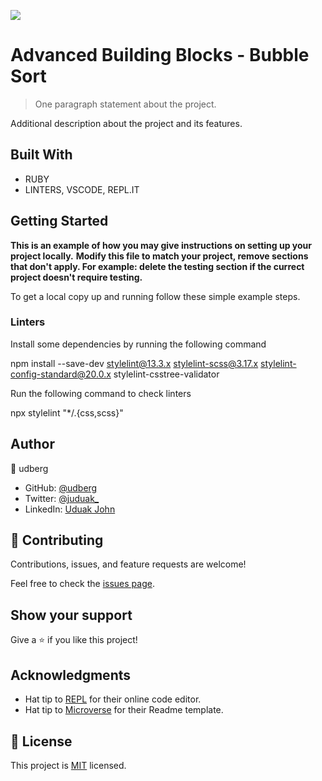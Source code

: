![](https://img.shields.io/badge/Microverse-blueviolet)

# Advanced Building Blocks - Bubble Sort

> One paragraph statement about the project.



Additional description about the project and its features.

## Built With

- RUBY
- LINTERS, VSCODE, REPL.IT


## Getting Started

**This is an example of how you may give instructions on setting up your project locally.**
**Modify this file to match your project, remove sections that don't apply. For example: delete the testing section if the currect project doesn't require testing.**


To get a local copy up and running follow these simple example steps.

### Linters

Install some dependencies by running the following command

npm install --save-dev stylelint@13.3.x stylelint-scss@3.17.x stylelint-config-standard@20.0.x stylelint-csstree-validator

Run the following command to check linters

npx stylelint "*/.{css,scss}"


## Author

👤 udberg

- GitHub: [@udberg](https://github.com/udberg)
- Twitter: [@juduak_](https://twitter.com/juduak_)
- LinkedIn: [Uduak John](https://www.linkedin.com/in/uduak-john-090059105/)



## 🤝 Contributing

Contributions, issues, and feature requests are welcome!

Feel free to check the [issues page](https://github.com/udberg/bubble-sort/issues).

## Show your support

Give a ⭐️ if you like this project!

## Acknowledgments

- Hat tip to [REPL](https://repl.it/~) for their online code editor.
- Hat tip to [Microverse](https://github.com/microverseinc) for their Readme template.

## 📝 License

This project is [MIT](https://opensource.org/licenses/MIT) licensed.
